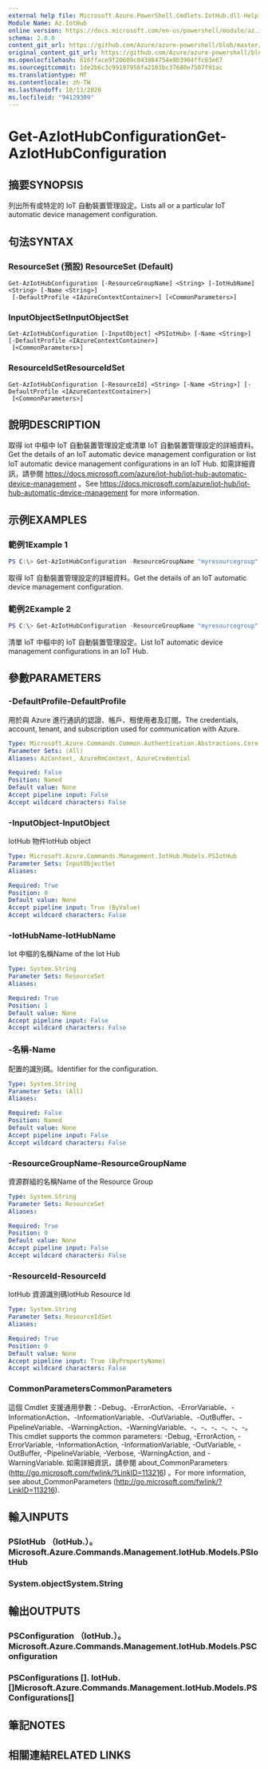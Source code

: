 ```yaml
---
external help file: Microsoft.Azure.PowerShell.Cmdlets.IotHub.dll-Help.xml
Module Name: Az.IotHub
online version: https://docs.microsoft.com/en-us/powershell/module/az.iothub/get-aziothubconfiguration
schema: 2.0.0
content_git_url: https://github.com/Azure/azure-powershell/blob/master/src/IotHub/IotHub/help/Get-AzIotHubConfiguration.md
original_content_git_url: https://github.com/Azure/azure-powershell/blob/master/src/IotHub/IotHub/help/Get-AzIotHubConfiguration.md
ms.openlocfilehash: 616fface9f20609c043884754e9b3904ffc83e67
ms.sourcegitcommit: 1de2b6c3c99197958fa2101bc37680e7507f91ac
ms.translationtype: MT
ms.contentlocale: zh-TW
ms.lasthandoff: 10/13/2020
ms.locfileid: "94129309"
---
```

# <span data-ttu-id="8df14-101">Get-AzIotHubConfiguration</span><span class="sxs-lookup"><span data-stu-id="8df14-101">Get-AzIotHubConfiguration</span></span>

## <span data-ttu-id="8df14-102">摘要</span><span class="sxs-lookup"><span data-stu-id="8df14-102">SYNOPSIS</span></span>
<span data-ttu-id="8df14-103">列出所有或特定的 IoT 自動裝置管理設定。</span><span class="sxs-lookup"><span data-stu-id="8df14-103">Lists all or a particular IoT automatic device management configuration.</span></span>

## <span data-ttu-id="8df14-104">句法</span><span class="sxs-lookup"><span data-stu-id="8df14-104">SYNTAX</span></span>

### <span data-ttu-id="8df14-105">ResourceSet (預設) </span><span class="sxs-lookup"><span data-stu-id="8df14-105">ResourceSet (Default)</span></span>
```
Get-AzIotHubConfiguration [-ResourceGroupName] <String> [-IotHubName] <String> [-Name <String>]
 [-DefaultProfile <IAzureContextContainer>] [<CommonParameters>]
```

### <span data-ttu-id="8df14-106">InputObjectSet</span><span class="sxs-lookup"><span data-stu-id="8df14-106">InputObjectSet</span></span>
```
Get-AzIotHubConfiguration [-InputObject] <PSIotHub> [-Name <String>] [-DefaultProfile <IAzureContextContainer>]
 [<CommonParameters>]
```

### <span data-ttu-id="8df14-107">ResourceIdSet</span><span class="sxs-lookup"><span data-stu-id="8df14-107">ResourceIdSet</span></span>
```
Get-AzIotHubConfiguration [-ResourceId] <String> [-Name <String>] [-DefaultProfile <IAzureContextContainer>]
 [<CommonParameters>]
```

## <span data-ttu-id="8df14-108">說明</span><span class="sxs-lookup"><span data-stu-id="8df14-108">DESCRIPTION</span></span>
<span data-ttu-id="8df14-109">取得 iot 中樞中 IoT 自動裝置管理設定或清單 IoT 自動裝置管理設定的詳細資料。</span><span class="sxs-lookup"><span data-stu-id="8df14-109">Get the details of an IoT automatic device management configuration or list IoT automatic device management configurations in an IoT Hub.</span></span>
<span data-ttu-id="8df14-110">如需詳細資訊，請參閱 https://docs.microsoft.com/azure/iot-hub/iot-hub-automatic-device-management 。</span><span class="sxs-lookup"><span data-stu-id="8df14-110">See https://docs.microsoft.com/azure/iot-hub/iot-hub-automatic-device-management for more information.</span></span>

## <span data-ttu-id="8df14-111">示例</span><span class="sxs-lookup"><span data-stu-id="8df14-111">EXAMPLES</span></span>

### <span data-ttu-id="8df14-112">範例1</span><span class="sxs-lookup"><span data-stu-id="8df14-112">Example 1</span></span>
```powershell
PS C:\> Get-AzIotHubConfiguration -ResourceGroupName "myresourcegroup" -IotHubName "myiothub" -Name "config1"
```

<span data-ttu-id="8df14-113">取得 IoT 自動裝置管理設定的詳細資料。</span><span class="sxs-lookup"><span data-stu-id="8df14-113">Get the details of an IoT automatic device management configuration.</span></span>

### <span data-ttu-id="8df14-114">範例2</span><span class="sxs-lookup"><span data-stu-id="8df14-114">Example 2</span></span>
```powershell
PS C:\> Get-AzIotHubConfiguration -ResourceGroupName "myresourcegroup" -IotHubName "myiothub"
```

<span data-ttu-id="8df14-115">清單 IoT 中樞中的 IoT 自動裝置管理設定。</span><span class="sxs-lookup"><span data-stu-id="8df14-115">List IoT automatic device management configurations in an IoT Hub.</span></span>

## <span data-ttu-id="8df14-116">參數</span><span class="sxs-lookup"><span data-stu-id="8df14-116">PARAMETERS</span></span>

### <span data-ttu-id="8df14-117">-DefaultProfile</span><span class="sxs-lookup"><span data-stu-id="8df14-117">-DefaultProfile</span></span>
<span data-ttu-id="8df14-118">用於與 Azure 進行通訊的認證、帳戶、租使用者及訂閱。</span><span class="sxs-lookup"><span data-stu-id="8df14-118">The credentials, account, tenant, and subscription used for communication with Azure.</span></span>

```yaml
Type: Microsoft.Azure.Commands.Common.Authentication.Abstractions.Core.IAzureContextContainer
Parameter Sets: (All)
Aliases: AzContext, AzureRmContext, AzureCredential

Required: False
Position: Named
Default value: None
Accept pipeline input: False
Accept wildcard characters: False
```

### <span data-ttu-id="8df14-119">-InputObject</span><span class="sxs-lookup"><span data-stu-id="8df14-119">-InputObject</span></span>
<span data-ttu-id="8df14-120">IotHub 物件</span><span class="sxs-lookup"><span data-stu-id="8df14-120">IotHub object</span></span>

```yaml
Type: Microsoft.Azure.Commands.Management.IotHub.Models.PSIotHub
Parameter Sets: InputObjectSet
Aliases:

Required: True
Position: 0
Default value: None
Accept pipeline input: True (ByValue)
Accept wildcard characters: False
```

### <span data-ttu-id="8df14-121">-IotHubName</span><span class="sxs-lookup"><span data-stu-id="8df14-121">-IotHubName</span></span>
<span data-ttu-id="8df14-122">Iot 中樞的名稱</span><span class="sxs-lookup"><span data-stu-id="8df14-122">Name of the Iot Hub</span></span>

```yaml
Type: System.String
Parameter Sets: ResourceSet
Aliases:

Required: True
Position: 1
Default value: None
Accept pipeline input: False
Accept wildcard characters: False
```

### <span data-ttu-id="8df14-123">-名稱</span><span class="sxs-lookup"><span data-stu-id="8df14-123">-Name</span></span>
<span data-ttu-id="8df14-124">配置的識別碼。</span><span class="sxs-lookup"><span data-stu-id="8df14-124">Identifier for the configuration.</span></span>

```yaml
Type: System.String
Parameter Sets: (All)
Aliases:

Required: False
Position: Named
Default value: None
Accept pipeline input: False
Accept wildcard characters: False
```

### <span data-ttu-id="8df14-125">-ResourceGroupName</span><span class="sxs-lookup"><span data-stu-id="8df14-125">-ResourceGroupName</span></span>
<span data-ttu-id="8df14-126">資源群組的名稱</span><span class="sxs-lookup"><span data-stu-id="8df14-126">Name of the Resource Group</span></span>

```yaml
Type: System.String
Parameter Sets: ResourceSet
Aliases:

Required: True
Position: 0
Default value: None
Accept pipeline input: False
Accept wildcard characters: False
```

### <span data-ttu-id="8df14-127">-ResourceId</span><span class="sxs-lookup"><span data-stu-id="8df14-127">-ResourceId</span></span>
<span data-ttu-id="8df14-128">IotHub 資源識別碼</span><span class="sxs-lookup"><span data-stu-id="8df14-128">IotHub Resource Id</span></span>

```yaml
Type: System.String
Parameter Sets: ResourceIdSet
Aliases:

Required: True
Position: 0
Default value: None
Accept pipeline input: True (ByPropertyName)
Accept wildcard characters: False
```

### <span data-ttu-id="8df14-129">CommonParameters</span><span class="sxs-lookup"><span data-stu-id="8df14-129">CommonParameters</span></span>
<span data-ttu-id="8df14-130">這個 Cmdlet 支援通用參數：-Debug、-ErrorAction、-ErrorVariable、-InformationAction、-InformationVariable、-OutVariable、-OutBuffer、-PipelineVariable、-WarningAction、-WarningVariable、-、-、-、-、-、-。</span><span class="sxs-lookup"><span data-stu-id="8df14-130">This cmdlet supports the common parameters: -Debug, -ErrorAction, -ErrorVariable, -InformationAction, -InformationVariable, -OutVariable, -OutBuffer, -PipelineVariable, -Verbose, -WarningAction, and -WarningVariable.</span></span> <span data-ttu-id="8df14-131">如需詳細資訊，請參閱 about_CommonParameters (http://go.microsoft.com/fwlink/?LinkID=113216) 。</span><span class="sxs-lookup"><span data-stu-id="8df14-131">For more information, see about_CommonParameters (http://go.microsoft.com/fwlink/?LinkID=113216).</span></span>

## <span data-ttu-id="8df14-132">輸入</span><span class="sxs-lookup"><span data-stu-id="8df14-132">INPUTS</span></span>

### <span data-ttu-id="8df14-133">PSIotHub （IotHub.）。</span><span class="sxs-lookup"><span data-stu-id="8df14-133">Microsoft.Azure.Commands.Management.IotHub.Models.PSIotHub</span></span>

### <span data-ttu-id="8df14-134">System.object</span><span class="sxs-lookup"><span data-stu-id="8df14-134">System.String</span></span>

## <span data-ttu-id="8df14-135">輸出</span><span class="sxs-lookup"><span data-stu-id="8df14-135">OUTPUTS</span></span>

### <span data-ttu-id="8df14-136">PSConfiguration （IotHub.）。</span><span class="sxs-lookup"><span data-stu-id="8df14-136">Microsoft.Azure.Commands.Management.IotHub.Models.PSConfiguration</span></span>

### <span data-ttu-id="8df14-137">PSConfigurations []. IotHub. []</span><span class="sxs-lookup"><span data-stu-id="8df14-137">Microsoft.Azure.Commands.Management.IotHub.Models.PSConfigurations[]</span></span>

## <span data-ttu-id="8df14-138">筆記</span><span class="sxs-lookup"><span data-stu-id="8df14-138">NOTES</span></span>

## <span data-ttu-id="8df14-139">相關連結</span><span class="sxs-lookup"><span data-stu-id="8df14-139">RELATED LINKS</span></span>
